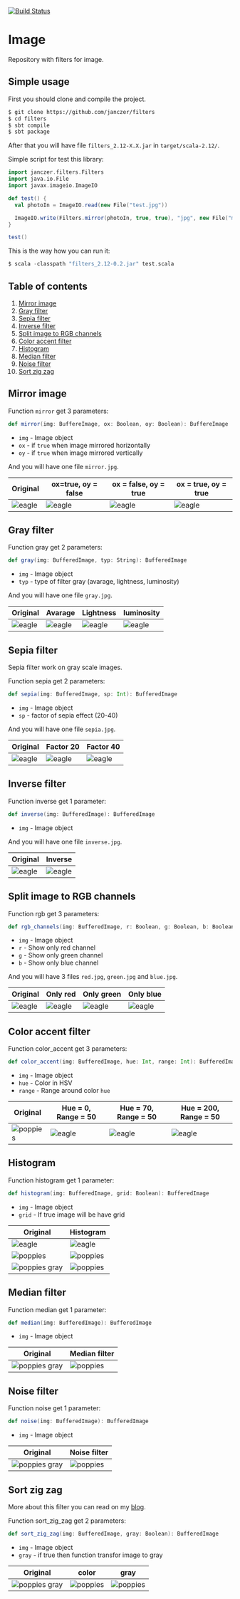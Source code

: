 [![Build Status](https://travis-ci.org/janczer/filters.svg?branch=master)](https://travis-ci.org/janczer/filters)

# Image

Repository with filters for image.

## Simple usage

First you should clone and compile the project.

```Bash
$ git clone https://github.com/janczer/filters
$ cd filters
$ sbt compile
$ sbt package
```

After that you will have file `filters_2.12-X.X.jar` in `target/scala-2.12/`.

Simple script for test this library:

```Scala
import janczer.filters.Filters
import java.io.File
import javax.imageio.ImageIO

def test() {
  val photoIn = ImageIO.read(new File("test.jpg"))

  ImageIO.write(Filters.mirror(photoIn, true, true), "jpg", new File("mirror.jpg"))
}

test()
```

This is the way how you can run it:

```Scala
$ scala -classpath "filters_2.12-0.2.jar" test.scala
```

## Table of contents
1. [Mirror image](#mirror-image)
2. [Gray filter](#gray-filter)
3. [Sepia filter](#sepia-filter)
4. [Inverse filter](#inverse-filter)
5. [Split image to RGB channels](#split-image-to-rgb-channels)
6. [Color accent filter](#color-accent-filter)
7. [Histogram](#histogram)
8. [Median filter](#median-filter)
9. [Noise filter](#noise-filter)
10. [Sort zig zag](#sort-zig-zag)


## Mirror image

Function `mirror` get 3 parameters:

```Scala
def mirror(img: BuffereImage, ox: Boolean, oy: Boolean): BuffereImage
```

- `img` - Image object
- `ox` - if `true` when image mirrored horizontally
- `oy` - if `true` when image mirrored vertically

And you will have one file `mirror.jpg`.

| Original | ox=true, oy = false | ox = false, oy = true| ox = true, oy = true |
| -------- | ------------------- | -------------------- | -------------------- |
| ![eagle](images/test.jpg) | ![eagle](images/mirror_ox.jpg)| ![eagle](images/mirror_oy.jpg)| ![eagle](images/mirror_all.jpg) |

## Gray filter

Function gray get 2 parameters:

```Scala
def gray(img: BufferedImage, typ: String): BufferedImage
```

- `img` - Image object
- `typ` - type of filter gray (avarage, lightness, luminosity)

And you will have one file `gray.jpg`.

| Original | Avarage | Lightness | luminosity |
| -------- | ------------------- | -------------------- | -------------------- |
| ![eagle](images/test.jpg) | ![eagle](images/gray_ava.jpg) | ![eagle](images/gray_light.jpg) |![eagle](images/gray_lum.jpg) |  

## Sepia filter

Sepia filter work on gray scale images.

Function sepia get 2 parameters:

```Scala
def sepia(img: BufferedImage, sp: Int): BufferedImage
```

- `img` - Image object
- `sp` - factor of sepia effect (20-40)

And you will have one file `sepia.jpg`.

| Original | Factor 20 | Factor 40|
| -------- | ------------------- | -------------------- |
| ![eagle](images/gray_ava.jpg) | ![eagle](images/sepia20.jpg) | ![eagle](images/sepia40.jpg) |

## Inverse filter

Function inverse get 1 parameter:

```Scala
def inverse(img: BufferedImage): BufferedImage
```

- `img` - Image object

And you will have one file `inverse.jpg`.

| Original | Inverse |
| -------- | ------------------- |
| ![eagle](images/test.jpg) | ![eagle](images/inverse.jpg) |

## Split image to RGB channels

Function rgb get 3 parameters:

```Scala
def rgb_channels(img: BufferedImage, r: Boolean, g: Boolean, b: Boolean): BufferedImage
```

- `img` - Image object
- `r` - Show only red channel
- `g` - Show only green channel
- `b` - Show only blue channel

And you will have 3 files `red.jpg`, `green.jpg` and `blue.jpg`.

| Original | Only red | Only green | Only blue |
| -------- | ------------------- | -------------------- | --------------------- |
| ![eagle](images/test.jpg) | ![eagle](images/red.jpg) | ![eagle](images/green.jpg) | ![eagle](images/blue.jpg) |

## Color accent filter

Function color_accent get 3 parameters:

```Scala
def color_accent(img: BufferedImage, hue: Int, range: Int): BufferedImage
```

- `img` - Image object
- `hue` - Color in HSV
- `range` - Range around color `hue`

| Original | Hue = 0, Range = 50 | Hue = 70, Range = 50 | Hue = 200, Range = 50 |
| -------- | ------------------- | -------------------- | --------------------- |
| ![poppies](images/test2.jpg) | ![eagle](images/color_accent2.jpg) | ![eagle](images/color_accent1.jpg) | ![eagle](images/color_accent.jpg) |

## Histogram

Function histogram get 1 parameter:

```Scala
def histogram(img: BufferedImage, grid: Boolean): BufferedImage
```

- `img` - Image object
- `grid` - If true image will be have grid

| Original | Histogram |
| -------- | ------------------- |
| ![eagle](images/test.jpg) | ![eagle](images/histogram.jpg) |
| ![poppies](images/test2.jpg) | ![poppies](images/histogram2.jpg) |
| ![poppies gray](images/gray2.jpg) | ![poppies](images/histogram_gray.jpg) |

## Median filter

Function median get 1 parameter:

```Scala
def median(img: BufferedImage): BufferedImage
```

- `img` - Image object

| Original | Median filter |
| -------- | ------------------- |
| ![poppies gray](images/noise.jpg) | ![poppies](images/median.jpg) |

## Noise filter

Function noise get 1 parameter:

```Scala
def noise(img: BufferedImage): BufferedImage
```

- `img` - Image object

| Original | Noise filter |
| -------- | ------------------- |
| ![poppies gray](images/gray2.jpg) | ![poppies](images/noise.jpg) |


## Sort zig zag

More about this filter you can read on my [blog](https://janczer.github.io/zig-zag-filter/).

Function sort_zig_zag get 2 parameters:

```Scala
def sort_zig_zag(img: BufferedImage, gray: Boolean): BufferedImage
```

- `img` - Image object
- `gray` - if true then function transfor image to gray

| Original | color | gray |
| -------- | ------------------- | --- |
| ![poppies gray](images/test2.jpg) | ![poppies](images/zigzag_color.png) | ![poppies](images/zigzag_gray.png) |

